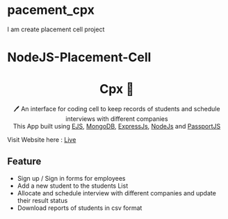 # pacement_cpx
I am create placement cell project
# NodeJS-Placement-Cell
 <h1 align="center">  Cpx 📝</h1> 
<p align="center">
 🖊️ An interface for coding  cell to keep records of students and schedule interviews with different companies <br>
     This App built using <a href="https://ejs.co/">EJS</a>, <a href="https://www.mongodb.com/">MongoDB</a>, <a href="https://expressjs.com/">ExpressJs</a>, <a href="https://nodejs.org/en/">NodeJs</a> and <a href="http://www.passportjs.org/">PassportJS</a>
</p>

Visit Website here : [Live](https://placementcell-x4uj.onrender.com/)
## Feature

- Sign up / Sign in forms for employees
- Add a new student to the students List
- Allocate and schedule interview with different companies and update their result status
- Download reports of students in csv format 
